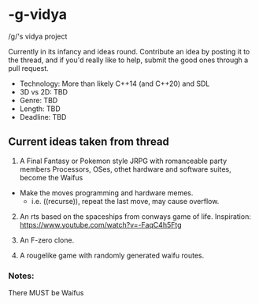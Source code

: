 # -g-vidya
/g/'s vidya project

Currently in its infancy and ideas round. Contribute an idea by posting it to the thread, and if you'd really like to help, submit the good ones through a pull request.

- Technology: More than likely C++14 (and C++20) and SDL
- 3D vs 2D: TBD
- Genre: TBD
- Length: TBD
- Deadline: TBD

## Current ideas taken from thread

1. A Final Fantasy or Pokemon style JRPG with romanceable party members
Processors, OSes, othet hardware and software suites, become the Waifus
 - Make the moves programming and hardware memes.
    - i.e. ((recurse)), repeat the last move, may cause overflow.

2. An rts based on the spaceships from conways game of life. Inspiration: https://www.youtube.com/watch?v=-FaqC4h5Ftg

3. An F-zero clone.

4. A rougelike game with randomly generated waifu routes.

### Notes:
There MUST be Waifus

